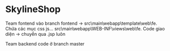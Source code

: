 # SkylineShop
Team fontend vào branch fontend -> src\main\webapp\template\web\fe. Chứa các mục css js...
src\main\webapp\WEB-INF\views\web\fe. Code giao diện -> chuyển qua .jsp luôn
                                   
Team backend code ở branch master
